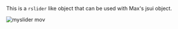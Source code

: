 This is a `rslider` like object that can be used with Max's jsui object.

![myslider mov](https://user-images.githubusercontent.com/45314179/60358994-b21f5f00-9a12-11e9-897d-eab04663b9bd.gif)
